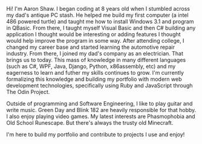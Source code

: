 Hi! I'm Aaron Shaw. I began coding at 8 years old when I stumbled across my dad's antique PC stash. He helped me build my first computer (a intel 486 powered turtle) and taught me  how to install Windows 3.1 and program in QBasic. From there, I taught myself Visual Basic and then C# building any application I thought would be interesting or adding features I  thought would help improve the program in some way. After attending college, I changed my career base and started learning the automotive repair industry. From there, I joined my  dad's company as an electrician. That brings us to today. This mass of knowledge in many different languages (such as C#, WPF, Java, Django, Python, x86assembly, etc) and my  eagerness to learn and futher my skills continues to grow. I'm currently formalizing this knowledge and building my portfolio with modern web development technologies, specifically using Ruby and JavaScript through The Odin Project.

Outside of programming and Software Engineering, I like to play guitar and write music. Green Day and Blink 182 are heavily responsible for that hobby. I also enjoy playing video games. My latest interests are Phasmophobia and Old School Runescape. But there's always the trusty old Minecraft. 

I'm here to build my portfolio and contribute to projects I use and enjoy!
